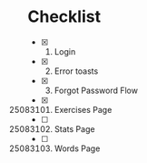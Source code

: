 # Checklist

- [x] 1. Login
- [x] 2. Error toasts
- [x] 3. Forgot Password Flow
- [x] 25083101. Exercises Page
- [ ] 25083102. Stats Page
- [ ] 25083103. Words Page
